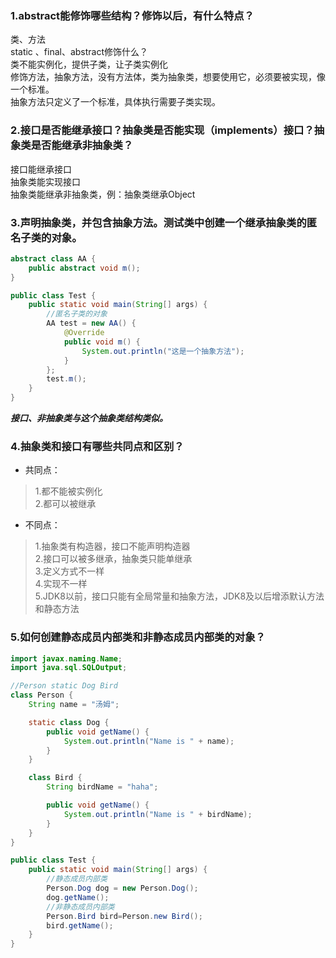### 1.abstract能修饰哪些结构？修饰以后，有什么特点？

类、方法  
static 、final、abstract修饰什么？  
类不能实例化，提供子类，让子类实例化  
修饰方法，抽象方法，没有方法体，类为抽象类，想要使用它，必须要被实现，像一个标准。  
抽象方法只定义了一个标准，具体执行需要子类实现。

### 2.接口是否能继承接口？抽象类是否能实现（implements）接口？抽象类是否能继承非抽象类？

接口能继承接口  
抽象类能实现接口  
抽象类能继承非抽象类，例：抽象类继承Object

### 3.声明抽象类，并包含抽象方法。测试类中创建一个继承抽象类的匿名子类的对象。

````java
abstract class AA {
    public abstract void m();
}

public class Test {
    public static void main(String[] args) {
        //匿名子类的对象
        AA test = new AA() {
            @Override
            public void m() {
                System.out.println("这是一个抽象方法");
            }
        };
        test.m();
    }
}
````

***接口、非抽象类与这个抽象类结构类似。***

### 4.抽象类和接口有哪些共同点和区别？

- 共同点：

> 1.都不能被实例化  
> 2.都可以被继承

- 不同点：

> 1.抽象类有构造器，接口不能声明构造器  
> 2.接口可以被多继承，抽象类只能单继承  
> 3.定义方式不一样  
> 4.实现不一样  
> 5.JDK8以前，接口只能有全局常量和抽象方法，JDK8及以后增添默认方法和静态方法

### 5.如何创建静态成员内部类和非静态成员内部类的对象？

````java
import javax.naming.Name;
import java.sql.SQLOutput;

//Person static Dog Bird
class Person {
    String name = "汤姆";

    static class Dog {
        public void getName() {
            System.out.println("Name is " + name);
        }
    }

    class Bird {
        String birdName = "haha";

        public void getName() {
            System.out.println("Name is " + birdName);
        }
    }
}

public class Test {
    public static void main(String[] args) {
        //静态成员内部类
        Person.Dog dog = new Person.Dog();
        dog.getName();
        //非静态成员内部类
        Person.Bird bird=Person.new Bird();
        bird.getName();
    }
}
````
